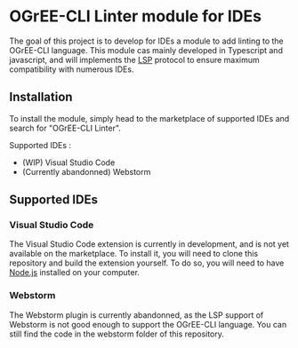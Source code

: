 # OGrEE-CLI Linter module for IDEs

The goal of this project is to develop for IDEs a module to add linting to the OGrEE-CLI language. This module cas mainly developed in Typescript and javascript, and will implements the [LSP](https://microsoft.github.io/language-server-protocol/) protocol to ensure maximum compatibility with numerous IDEs.

## Installation

To install the module, simply head to the marketplace of supported IDEs and search for "OGrEE-CLI Linter".

Supported IDEs :
- (WIP) Visual Studio Code
- (Currently abandonned) Webstorm

## Supported IDEs

### Visual Studio Code

The Visual Studio Code extension is currently in development, and is not yet available on the marketplace. To install it, you will need to clone this repository and build the extension yourself. To do so, you will need to have [Node.js](https://nodejs.org/en/) installed on your computer.

### Webstorm

The Webstorm plugin is currently abandonned, as the LSP support of Webstorm is not good enough to support the OGrEE-CLI language. You can still find the code in the webstorm folder of this repository.


